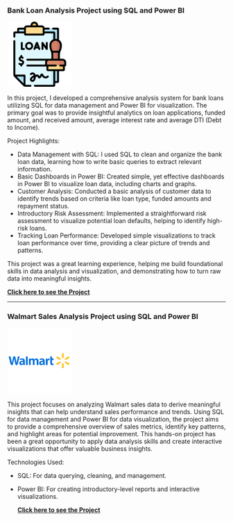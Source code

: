 



### Bank Loan Analysis Project using SQL and Power BI

![BANK LOAN](/assets/img/loanbk.png)

In this project, I developed a comprehensive analysis system for bank loans utilizing SQL for data management and Power BI for visualization. The primary goal was to provide insightful analytics on loan applications, funded amount, and received amount, average interest rate and average DTI (Debt to Income).

Project Highlights:

- Data Management with SQL: I used SQL to clean and organize the bank loan data, learning how to write basic queries to extract relevant information.
- Basic Dashboards in Power BI: Created simple, yet effective dashboards in Power BI to visualize loan data, including charts and graphs.
- Customer Analysis: Conducted a basic analysis of customer data to identify trends based on criteria like loan type, funded amounts and repayment status.
- Introductory Risk Assessment: Implemented a straightforward risk assessment to visualize potential loan defaults, helping to identify high-risk loans.
- Tracking Loan Performance: Developed simple visualizations to track loan performance over time, providing a clear picture of trends and patterns.

This project was a great learning experience, helping me build foundational skills in data analysis and visualization, and demonstrating how to turn raw data into meaningful insights.

**[Click here to see the Project]([https://github.com/anasmaichouf/Bank-Loan-Project](https://github.com/anasmaichouf/Bank-loan-project))**

-------------------------------------------------------------------------------------------

### Walmart Sales Analysis Project using SQL and Power BI

![Walmart Sales](/assets/img/walmart.png)

This project focuses on analyzing Walmart sales data to derive meaningful insights that can help understand sales performance and trends. Using SQL for data management and Power BI for data visualization, the project aims to provide a comprehensive overview of sales metrics, identify key patterns, and highlight areas for potential improvement. This hands-on project has been a great opportunity to apply data analysis skills and create interactive visualizations that offer valuable business insights.

Technologies Used:

- SQL: For data querying, cleaning, and management.
- Power BI: For creating introductory-level reports and interactive visualizations.

  **[Click here to see the Project]([https://github.com/anasmaichouf/Bank-Loan-Project](https://github.com/anasmaichouf/Walmart-Sales))**


